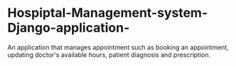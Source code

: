 # Hospiptal-Management-system-Django-application-
An application that manages appointment such as booking an appointment, updating doctor's available hours, patient diagnosis and prescription.

